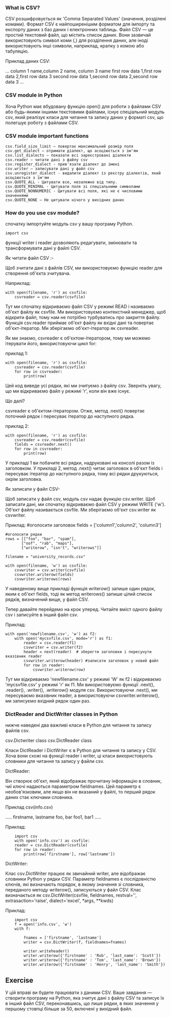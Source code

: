 ### What is CSV?
CSV розшифровується як 'Comma Separated Values' (значення, розділені комами). Формат CSV є найпоширенішим форматом для імпорту та експорту даних з баз даних і електронних таблиць. Файл CSV — це простий текстовий файл, що містить список даних. Вони зазвичай використовують символ коми (,) для розділення даних, але іноді використовують інші символи, наприклад, крапку з комою або табуляцію.

Приклад даних CSV:

...
column 1 name,column 2 name, column 3 name
first row data 1,first row data 2,first row data 3
second row data 1,second row data 2,second row data 3
...

### CSV module in Python
Хоча Python має вбудовану функцію open() для роботи з файлами CSV або будь-якими іншими текстовими файлами, існує спеціальний модуль csv, який реалізує класи для читання та запису даних у форматі csv, що полегшує роботу з файлами CSV.

### CSV module important functions

    csv.field_size_limit – повертає максимальний розмір поля
    csv.get_dialect – отримати діалект, що асоціюється з ім'ям
    csv.list_dialects – показати всі зареєстровані діалекти
    csv.reader – читати дані з файлу csv
    csv.register_dialect - прив'язати діалект до імені
    csv.writer – записувати дані у файл csv
    csv.unregister_dialect - видалити діалект із реєстру діалектів, який асоціюється з ім'ям
    csv.QUOTE_ALL - Цитувати все, незалежно від типу.
    csv.QUOTE_MINIMAL - Цитувати поля зі спеціальними символами
    csv.QUOTE_NONNUMERIC - Цитувати всі поля, які не є числовими значеннями
    csv.QUOTE_NONE – Не цитувати нічого у вихідних даних

### How do you use csv module?
спочатку імпортуйте модуль csv у вашу програму Python.

    import csv

функції writer і reader дозволяють редагувати, змінювати та трансформувати дані у файлі CSV.

Як читати файл CSV :-

Щоб зчитати дані з файлів CSV, ми використовуємо функцію reader для створення об'єкта зчитувача.

Наприклад:

    with open(filename, 'r') as csvfile:
        csvreader = csv.reader(csvfile)

Тут ми спочатку відкриваємо файл CSV у режимі READ і називаємо об'єкт файлу як csvfile. Ми використовуємо контекстний менеджер, щоб відкрити файл, тому нам не потрібно турбуватись про закриття файлу. Функція csv.reader приймає об'єкт файлу як вхідні дані та повертає об'єкт-ітератор. Ми зберігаємо об'єкт-ітератор як csvreader.

Як ми знаємо, csvreader є об'єктом-ітератором, тому ми можемо ітерувати його, використовуючи цикл for:

приклад 1:

    with open(filename, 'r') as csvfile:
        csvreader = csv.reader(csvfile)
        for row in csvreader:
            print(row)

Цей код виведе усі рядки, які ми зчитуємо з файлу csv. Зверніть увагу, що ми відкриваємо файл у режимі 'r', коли він вже існує.

Що далі?

csvreader є об'єктом-ітератором. Отже, метод .next() повертає поточний рядок і пересуває ітератор до наступного рядка.

приклад 2:

    with open(filename, 'r') as csvfile:
        csvreader = csv.reader(csvfile)
        fields = csvreader.next()
        for row in csvreader:
            print(row)

У прикладі 1 ви побачите всі рядки, надруковані на консолі разом із заголовком. У прикладі 2, метод .next() читає заголовок в об'єкт fields і пересуває ітератор до наступного рядка, тому всі рядки друкуються, окрім заголовка.

Як записати у файл CSV-

Щоб записати у файл csv, модуль csv надає функцію csv.writer. Щоб записати дані, ми спочатку відкриваємо файл CSV у режимі WRITE ('w'). Об'єкт файлу називається csvfile. Ми зберігаємо об'єкт csv.writer як csvwriter.

Приклад:
    #оголосити заголовок
    fields = ['column1','column2', 'column3']

    #оголосити рядки
    rows = [["foo", "bar", "spam"],
           ["oof", "rab", "maps"],
           ["writerow", "isn't", "writerows"]]

    filename = "university_records.csv"
    
    with open(filename, 'w') as csvfile:
        csvwriter = csv.writer(csvfile)
        csvwriter.writerow(fields)
        csvwriter.writerows(rows)

У наведеному вище прикладі функція writerow() запише один рядок, яким є об'єкт fields, тоді як метод writerows() запише цілий список рядків, визначений вище, у файл CSV.

Тепер давайте перейдемо на крок уперед. Читайте вміст одного файлу csv і записуйте в інший файл csv.

Приклад:

    with open('newfilename.csv', 'w') as f2:
        with open('mycsvfile.csv', mode='r') as f1:
            reader = csv.reader(f1)
            csvwriter = csv.writer(f2)
            header = next(reader)  # зберегти заголовки і пересунути вказівник reader
            csvwriter.writerow(header) #записати заголовок у новий файл
            for row in reader:
                csvwriter.writerow(row)

Тут ми відкриваємо 'newfilename.csv' у режимі 'W' як f2 і відкриваємо 'mycsvfile.csv' у режимі 'r' як f1. Ми використовуємо функції .next(), .reader(), .writer(), .writerow() модуля csv. Використовуючи .next(), ми пересуваємо вказівник reader, а використовуючи csvwriter.writerow(), ми записуємо вхідний рядок один раз.

### DictReader and DictWriter classes in Python

нижче наведені два важливі класи в Python для читання та запису файлів csv.

csv.Dictwriter class
csv.DictReader class

Класи DictReader і DictWriter є в Python для читання та запису у CSV. Хоча вони схожі на функції reader і writer, ці класи використовують словники для читання та запису у файли csv.

DictReader:

Він створює об'єкт, який відображає прочитану інформацію в словник, чиї ключі надаються параметром fieldnames. Цей параметр є необов'язковим, але якщо він не вказаний у файлі, то перший рядок даних стає ключами словника.

Приклад csv(info.csv)

.....
firstname, lastname
foo, bar
foo1, bar1
.....

Приклад:

        import csv
        with open('info.csv') as csvfile:
        reader = csv.DictReader(csvfile)
        for row in reader:
            print(row['firstname'], row['lastname'])

DictWriter:

Клас csv.DictWriter працює як звичайний writer, але відображає словники Python у рядки CSV. Параметр fieldnames є послідовністю ключів, які визначають порядок, в якому значення зі словника, переданого методу writerow(), записуються у файл CSV. Клас визначається як csv.DictWriter(csvfile, fieldnames, restval='', extrasaction='raise', dialect='excel', *args, **kwds)

Приклад:

        import csv
        f = open('info.csv', 'w')
        with f:
            
            fnames = ['firstname', 'lastname']
            writer = csv.DictWriter(f, fieldnames=fnames)    

            writer.writeheader()
            writer.writerow({'firstname' : 'Rob', 'last_name': 'Scott'})
            writer.writerow({'firstname' : 'Tom', 'last_name': 'Brown'})
            writer.writerow({'firstname' : 'Henry', 'last_name': 'Smith'})


Exercise
--------

У цій вправі ви будете працювати з даними CSV. Ваше завдання — створити програму на Python, яка зчитує дані з файлу CSV та записує їх в інший файл CSV, переконавшись, що лише рядки, в яких значення у першому стовпці більше за 50, включені у вихідний файл.